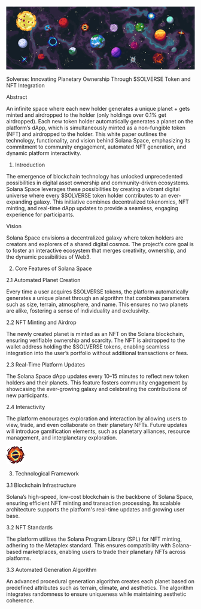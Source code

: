 ![banner](https://github.com/UniverseOfSolana/Solverse/blob/main/banner.jpg)

Solverse: Innovating Planetary Ownership Through $SOLVERSE Token and NFT Integration

Abstract

An infinite space where each new holder generates a unique planet + gets minted and airdropped to the holder (only holdings over 0.1% get airdropped). Each new token holder automatically generates a planet on the platform’s dApp, which is simultaneously minted as a non-fungible token (NFT) and airdropped to the holder. This white paper outlines the technology, functionality, and vision behind Solana Space, emphasizing its commitment to community engagement, automated NFT generation, and dynamic platform interactivity.



1) Introduction

The emergence of blockchain technology has unlocked unprecedented possibilities in digital asset ownership and community-driven ecosystems. Solana Space leverages these possibilities by creating a vibrant digital universe where every $SOLVERSE token holder contributes to an ever-expanding galaxy. This initiative combines decentralized tokenomics, NFT minting, and real-time dApp updates to provide a seamless, engaging experience for participants.

Vision

Solana Space envisions a decentralized galaxy where token holders are creators and explorers of a shared digital cosmos. The project’s core goal is to foster an interactive ecosystem that merges creativity, ownership, and the dynamic possibilities of Web3.

2) Core Features of Solana Space

2.1 Automated Planet Creation

Every time a user acquires $SOLVERSE tokens, the platform automatically generates a unique planet through an algorithm that combines parameters such as size, terrain, atmosphere, and name. This ensures no two planets are alike, fostering a sense of individuality and exclusivity.

2.2 NFT Minting and Airdrop

The newly created planet is minted as an NFT on the Solana blockchain, ensuring verifiable ownership and scarcity. The NFT is airdropped to the wallet address holding the $SOLVERSE tokens, enabling seamless integration into the user’s portfolio without additional transactions or fees.

2.3 Real-Time Platform Updates

The Solana Space dApp updates every 10–15 minutes to reflect new token holders and their planets. This feature fosters community engagement by showcasing the ever-growing galaxy and celebrating the contributions of new participants.

2.4 Interactivity

The platform encourages exploration and interaction by allowing users to view, trade, and even collaborate on their planetary NFTs. Future updates will introduce gamification elements, such as planetary alliances, resource management, and interplanetary exploration.



![GM_-_2024-11-24T212348 676](https://github.com/UniverseOfSolana/Solverse/blob/main/image.png)

3) Technological Framework

3.1 Blockchain Infrastructure

Solana’s high-speed, low-cost blockchain is the backbone of Solana Space, ensuring efficient NFT minting and transaction processing. Its scalable architecture supports the platform's real-time updates and growing user base.

3.2 NFT Standards

The platform utilizes the Solana Program Library (SPL) for NFT minting, adhering to the Metaplex standard. This ensures compatibility with Solana-based marketplaces, enabling users to trade their planetary NFTs across platforms.

3.3 Automated Generation Algorithm

An advanced procedural generation algorithm creates each planet based on predefined attributes such as terrain, climate, and aesthetics. The algorithm integrates randomness to ensure uniqueness while maintaining aesthetic coherence.



